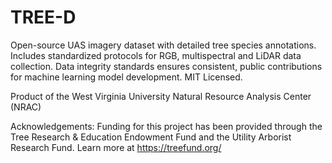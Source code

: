 # TREE-D
Open-source UAS imagery dataset with detailed tree species annotations. Includes standardized protocols for RGB, multispectral and LiDAR data collection. Data integrity standards ensures consistent, public contributions for machine learning model development. MIT Licensed.

Product of the West Virginia University Natural Resource Analysis Center (NRAC)

Acknowledgements:
Funding for this project has been provided through the Tree Research & Education Endowment Fund and the Utility Arborist Research Fund.
Learn more at https://treefund.org/
